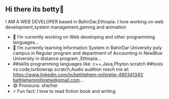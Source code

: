 ## Hi there its betty👋 
I AM A WEB DEVELOPER based in BahirDar,Ethiopia. I love working on web development,system management,gaming and animation

- 🔭 I’m currently working on Web developing and other programming languages...
- 🌱 I’m currently learning Information System in BahirDar University poly campus in Regular program and department of Accounting in NewBlue University in distance program ,Ethiopia...
- ##skills
programming languages like: c++,Java,Phyton
scratch
##tools
vs code,turbowrap scratch,Audio audition 
 reach me at: https://www.linkedin.com/in/bethlehem-mihiretie-490341341/
bethlehemmihiretie@gmail.com...
- 😄 Pronouns: she/her
- ⚡ Fun fact: I love to read fiction book and writing
<!--
**Bethlehem-mihiretie/Bethlehem-mihiretie** is a ✨ _special_ ✨ repository because its `README.md` (this file) appears on your GitHub profile.
##skills
programming languages like: c++,Java,Phyton
scratch
##tools
vs code,turbowrap scratch,Audio audition 
Here are some ideas to get you started:

- 🔭 I’m currently working on Web developing and other programming languages...
- 🌱 I’m currently learning Information System in BahirDar University poly campus in Regular program and department of Accounting in NewBlue University in distance program ,Ethiopia...
- 👯 I’m looking to collaborate on ...
- 🤔 I’m looking for help with ...
- 💬 Ask me about ...
- 📫 How to reach me: https://www.linkedin.com/in/bethlehem-mihiretie-490341341/
bethlehemmihiretie@gmail.com...
- 😄 Pronouns: she/her
- ⚡ Fun fact: I love to read fiction book and writing...
-->
